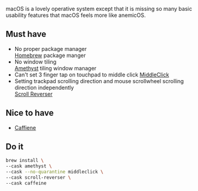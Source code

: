 macOS is a lovely operative system except that it is missing so many basic usability features that macOS feels more like anemicOS.

## Must have

- No proper package manager  
   [Homebrew](https://brew.sh/) package manger
- No window tiling  
   [Amethyst](https://ianyh.com/amethyst/) tiling window manager
- Can't set  3 finger tap on touchpad to  middle click
   [MiddleClick](https://github.com/artginzburg/MiddleClick-Ventura)
- Setting trackpad scrolling direction and mouse scrollwheel scrolling direction independently  
   [Scroll Reverser](https://pilotmoon.com/scrollreverser/)

## Nice to have

- [Caffiene](https://intelliscapesolutions.com/apps/caffeine)

## Do it

```sh
brew install \
--cask amethyst \
--cask --no-quarantine middleclick \
--cask scroll-reverser \
--cask caffeine
```
